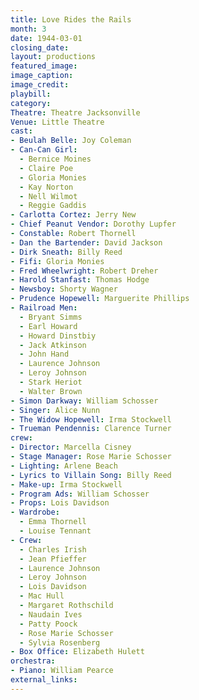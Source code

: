 ```yaml
---
title: Love Rides the Rails
month: 3
date: 1944-03-01
closing_date:
layout: productions
featured_image:
image_caption:
image_credit:
playbill:
category:
Theatre: Theatre Jacksonville
Venue: Little Theatre
cast:
- Beulah Belle: Joy Coleman
- Can-Can Girl:
  - Bernice Moines
  - Claire Poe
  - Gloria Monies
  - Kay Norton
  - Nell Wilmot
  - Reggie Gaddis
- Carlotta Cortez: Jerry New
- Chief Peanut Vendor: Dorothy Lupfer
- Constable: Robert Thornell
- Dan the Bartender: David Jackson
- Dirk Sneath: Billy Reed
- Fifi: Gloria Monies
- Fred Wheelwright: Robert Dreher
- Harold Stanfast: Thomas Hodge
- Newsboy: Shorty Wagner
- Prudence Hopewell: Marguerite Phillips
- Railroad Men:
  - Bryant Simms
  - Earl Howard
  - Howard Dinstbiy
  - Jack Atkinson
  - John Hand
  - Laurence Johnson
  - Leroy Johnson
  - Stark Heriot
  - Walter Brown
- Simon Darkway: William Schosser
- Singer: Alice Nunn
- The Widow Hopewell: Irma Stockwell
- Trueman Pendennis: Clarence Turner
crew:
- Director: Marcella Cisney
- Stage Manager: Rose Marie Schosser
- Lighting: Arlene Beach
- Lyrics to Villain Song: Billy Reed
- Make-up: Irma Stockwell
- Program Ads: William Schosser
- Props: Lois Davidson
- Wardrobe:
  - Emma Thornell
  - Louise Tennant
- Crew:
  - Charles Irish
  - Jean Pfieffer
  - Laurence Johnson
  - Leroy Johnson
  - Lois Davidson
  - Mac Hull
  - Margaret Rothschild
  - Naudain Ives
  - Patty Poock
  - Rose Marie Schosser
  - Sylvia Rosenberg
- Box Office: Elizabeth Hulett
orchestra:
- Piano: William Pearce
external_links:
---
```

